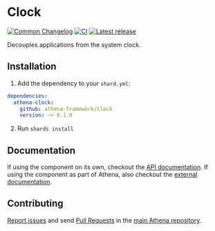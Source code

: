 # Clock

[![Common Changelog](https://common-changelog.org/badge.svg)](https://common-changelog.org)
[![CI](https://github.com/athena-framework/athena/workflows/CI/badge.svg)](https://github.com/athena-framework/athena/actions/workflows/ci.yml)
[![Latest release](https://img.shields.io/github/release/athena-framework/clock.svg)](https://github.com/athena-framework/clock/releases)

Decouples applications from the system clock.

## Installation

1. Add the dependency to your `shard.yml`:

```yaml
dependencies:
  athena-clock:
    github: athena-framework/clock
    version: ~> 0.1.0
```

2. Run `shards install`

## Documentation

If using the component on its own, checkout the [API documentation](https://athenaframework.org/Clock).
If using the component as part of Athena, also checkout the [external documentation](https://athenaframework.org/components/clock).

## Contributing

[Report issues](https://github.com/athena-framework/athena/issues) and send [Pull Requests](https://github.com/athena-framework/athena/pulls) in the [main Athena repository](https://github.com/athena-framework/athena).
